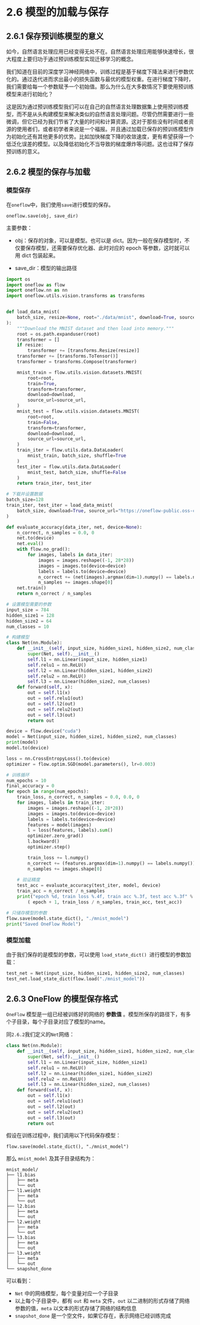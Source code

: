 # 2.6 模型的加载与保存



## 2.6.1 保存预训练模型的意义

​	如今，自然语言处理应用已经变得无处不在。自然语言处理应用能够快速增长，很大程度上要归功于通过预训练模型实现迁移学习的概念。

​	我们知道在目前的深度学习神经网络中，训练过程是基于梯度下降法来进行参数优化的。通过迭代进而求出最小的损失函数与最优的模型权重。在进行梯度下降时，我们需要给每一个参数赋予一个初始值。那么为什么在大多数情况下要使用预训练模型来进行初始化？

​	这是因为通过预训练模型我们可以在自己的自然语言处理数据集上使用预训练模型，而不是从头构建模型来解决类似的自然语言处理问题。尽管仍然需要进行一些微调，但它已经为我们节省了大量的时间和计算资源。这对于那些没有时间或者资源的使用者们，或者初学者来说是一个福报。并且通过加载已保存的预训练模型作为初始化还有其他更多的优势。比如加快梯度下降的收敛速度，更有希望获得一个低泛化误差的模型。以及降低初始化不当导致的梯度爆炸等问题。这也诠释了保存预训练的意义。



## 2.6.2 模型的保存与加载

### 模型保存

在`oneflow`中，我们使用`save`进行模型的保存。

```
oneflow.save(obj, save_dir)
```

主要参数：

- obj：保存的对象，可以是模型。也可以是 dict。因为一般在保存模型时，不仅要保存模型，还需要保存优化器、此时对应的 epoch 等参数，这时就可以用 dict 包装起来。 

- save_dir：模型的输出路径 

```python
import os
import oneflow as flow
import oneflow.nn as nn
import oneflow.utils.vision.transforms as transforms


def load_data_mnist(
    batch_size, resize=None, root="./data/mnist", download=True, source_url=None
):
    """Download the MNIST dataset and then load into memory."""
    root = os.path.expanduser(root)
    transformer = []
    if resize:
        transformer += [transforms.Resize(resize)]
    transformer += [transforms.ToTensor()]
    transformer = transforms.Compose(transformer)

    mnist_train = flow.utils.vision.datasets.MNIST(
        root=root,
        train=True,
        transform=transformer,
        download=download,
        source_url=source_url,
    )
    mnist_test = flow.utils.vision.datasets.MNIST(
        root=root,
        train=False,
        transform=transformer,
        download=download,
        source_url=source_url,
    )
    train_iter = flow.utils.data.DataLoader(
        mnist_train, batch_size, shuffle=True
    )
    test_iter = flow.utils.data.DataLoader(
        mnist_test, batch_size, shuffle=False
    )
    return train_iter, test_iter

# 下载并设置数据
batch_size=128
train_iter, test_iter = load_data_mnist(
    batch_size, download=True, source_url="https://oneflow-public.oss-cn-beijing.aliyuncs.com/datasets/mnist/MNIST/"
)

def evaluate_accuracy(data_iter, net, device=None):
    n_correct, n_samples = 0.0, 0
    net.to(device)
    net.eval()
    with flow.no_grad():
        for images, labels in data_iter:
            images = images.reshape((-1, 28*28))
            images = images.to(device=device)
            labels = labels.to(device=device)
            n_correct += (net(images).argmax(dim=1).numpy() == labels.numpy()).sum()
            n_samples += images.shape[0]
    net.train()
    return n_correct / n_samples

# 设置模型需要的参数
input_size = 784
hidden_size1 = 128
hidden_size2 = 64
num_classes = 10

# 构建模型
class Net(nn.Module):
    def __init__(self, input_size, hidden_size1, hidden_size2, num_classes):
        super(Net, self).__init__()
        self.l1 = nn.Linear(input_size, hidden_size1)
        self.relu1 = nn.ReLU()
        self.l2 = nn.Linear(hidden_size1, hidden_size2)
        self.relu2 = nn.ReLU()
        self.l3 = nn.Linear(hidden_size2, num_classes)
    def forward(self, x):
        out = self.l1(x)
        out = self.relu1(out)
        out = self.l2(out)
        out = self.relu2(out)
        out = self.l3(out)
        return out

device = flow.device("cuda")
model = Net(input_size, hidden_size1, hidden_size2, num_classes)
print(model)
model.to(device)

loss = nn.CrossEntropyLoss().to(device)
optimizer = flow.optim.SGD(model.parameters(), lr=0.003)

# 训练循环
num_epochs = 10
final_accuracy = 0
for epoch in range(num_epochs):
    train_loss, n_correct, n_samples = 0.0, 0.0, 0
    for images, labels in train_iter:
        images = images.reshape((-1, 28*28))
        images = images.to(device=device)
        labels = labels.to(device=device)
        features = model(images)
        l = loss(features, labels).sum()
        optimizer.zero_grad()
        l.backward()
        optimizer.step()

        train_loss += l.numpy()
        n_correct += (features.argmax(dim=1).numpy() == labels.numpy()).sum()
        n_samples += images.shape[0]
    
    # 验证精度
    test_acc = evaluate_accuracy(test_iter, model, device)
    train_acc = n_correct / n_samples
    print("epoch %d, train loss %.4f, train acc %.3f, test acc %.3f" % 
        ( epoch + 1, train_loss / n_samples, train_acc, test_acc))

# 只储存模型的参数
flow.save(model.state_dict(), "./mnist_model")
print("Saved OneFlow Model")
```

### 模型加载

由于我们保存的是模型的参数，可以使用 `load_state_dict() `进行模型的参数加载：

```python
test_net = Net(input_size, hidden_size1, hidden_size2, num_classes)
test_net.load_state_dict(flow.load("./mnist_model"))
```



## 2.6.3 OneFlow 的模型保存格式

`OneFlow` 模型是一组已经被训练好的网络的 **参数值** 。模型所保存的路径下，有多个子目录，每个子目录对应了模型的name。

同`2.6.2`我们定义的`Net`网络：

```python
class Net(nn.Module):
    def __init__(self, input_size, hidden_size1, hidden_size2, num_classes):
        super(Net, self).__init__()
        self.l1 = nn.Linear(input_size, hidden_size1)
        self.relu1 = nn.ReLU()
        self.l2 = nn.Linear(hidden_size1, hidden_size2)
        self.relu2 = nn.ReLU()
        self.l3 = nn.Linear(hidden_size2, num_classes)
    def forward(self, x):
        out = self.l1(x)
        out = self.relu1(out)
        out = self.l2(out)
        out = self.relu2(out)
        out = self.l3(out)
        return out
```

假设在训练过程中，我们调用以下代码保存模型：

```
flow.save(model.state_dict(), "./mnist_model")
```

 那么 `mnist_model` 及其子目录结构为： 

```
mnist_model/
├── l1.bias
│   ├── meta
│   └── out
├── l1.weight
│   ├── meta
│   └── out
├── l2.bias
│   ├── meta
│   └── out
├── l2.weight
│   ├── meta
│   └── out
├── l3.bias
│   ├── meta
│   └── out
├── l3.weight
│   ├── meta
│   └── out
└── snapshot_done
```

可以看到：

- `Net` 中的网络模型，每个变量对应一个子目录 
- 以上每个子目录中，都有 `out` 和 `meta` 文件，`out` 以二进制的形式存储了网络参数的值，`meta` 以文本的形式存储了网络的结构信息 
- `snapshot_done` 是一个空文件，如果它存在，表示网络已经训练完成 